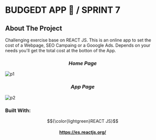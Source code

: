 
# BUDGEDT APP 💸 / SPRINT 7


## About The Project

Challenging exercise base on REACT JS. This is an online app to set the cost of a Webpage, SEO Campaing or a Gooogle Ads. Depends on your needs you'll get the total cost at the botton of the App. 

### <h3 align="center"> <i>Home Page</i></h3>
![p1](https://user-images.githubusercontent.com/94227693/196795951-948251fb-577e-4a4a-b201-7fbc2b206ca0.png)

### <h3 align="center"> <i>App Page</i></h3>
![p2](https://user-images.githubusercontent.com/94227693/196796002-b8af2c7d-d136-4185-9cd4-8660f0e10c72.png)


### Built With: 
 $${\color{lightgreen}REACT JS}$$  <h4 align="center">https://es.reactjs.org/ </h4>


